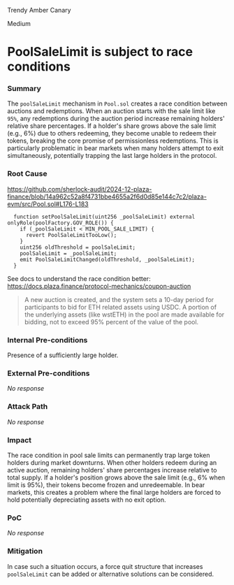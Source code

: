 Trendy Amber Canary

Medium

# PoolSaleLimit is subject to race conditions

### Summary

The `poolSaleLimit` mechanism in `Pool.sol` creates a race condition between auctions and redemptions. When an auction starts with the sale limit like `95%`, any redemptions during the auction period increase remaining holders' relative share percentages. If a holder's share grows above the sale limit (e.g., 6%) due to others redeeming, they become unable to redeem their tokens, breaking the core promise of permissionless redemptions. This is particularly problematic in bear markets when many holders attempt to exit simultaneously, potentially trapping the last large holders in the protocol.

### Root Cause

https://github.com/sherlock-audit/2024-12-plaza-finance/blob/14a962c52a8f4731bbe4655a2f6d0d85e144c7c2/plaza-evm/src/Pool.sol#L176-L183
```solidity
  function setPoolSaleLimit(uint256 _poolSaleLimit) external onlyRole(poolFactory.GOV_ROLE()) {
    if (_poolSaleLimit < MIN_POOL_SALE_LIMIT) {
      revert PoolSaleLimitTooLow();
    }
    uint256 oldThreshold = poolSaleLimit;
    poolSaleLimit = _poolSaleLimit;
    emit PoolSaleLimitChanged(oldThreshold, _poolSaleLimit);
  }
```
See docs to understand the race condition better: https://docs.plaza.finance/protocol-mechanics/coupon-auction

> A new auction is created, and the system sets a 10-day period for participants to bid for ETH related assets using USDC. A portion of the underlying assets (like wstETH) in the pool are made available for bidding, not to exceed 95% percent of the value of the pool.


### Internal Pre-conditions

Presence of a sufficiently large holder.

### External Pre-conditions

_No response_

### Attack Path

_No response_

### Impact

The race condition in pool sale limits can permanently trap large token holders during market downturns. When other holders redeem during an active auction, remaining holders' share percentages increase relative to total supply. If a holder's position grows above the sale limit (e.g., 6% when limit is 95%), their tokens become frozen and unredeemable. In bear markets, this creates a problem where the final large holders are forced to hold potentially depreciating assets with no exit option.

### PoC

_No response_

### Mitigation

In case such a situation occurs, a force quit structure that increases `poolSaleLimit` can be added or alternative solutions can be considered.